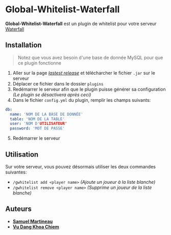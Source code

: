 # Global-Whitelist-Waterfall

**Global-Whitelist-Waterfall** est un plugin de whitelist pour votre serveur [Waterfall](https://papermc.io/)

## Installation

> Notez que vous avez besoin d'une base de donnée MySQL pour que ce plugin fonctionne

1. Aller sur la page [_lastest release_](https://github.com/Samuel-Martineau/Global-Whitelist-Waterfall/releases/latest/) et télécharcher le fichier `.jar` sur le serveur
2. Déplacer ce fichier dans le dossier `plugins`
3. Redémarrer le serveur afin que le plugin puisse générer sa configuration _(Le plugin se désactivera après ceci)_
4. Dans le fichier `config.yml` du plugin, remplir les champs suivants:

```yml
db:
  name: 'NOM DE LA BASE DE DONNÉE'
  table: 'NOM DE LA TABLE'
  user: 'NOM D'UTILISATEUR'
  password: 'MOT DE PASSE'
```

5. Redémarrer le serveur

## Utilisation

Sur votre serveur, vous pouvez désormais utiliser les deux commandes suivantes:

- `/gwhitelist add <player name>` _(Ajoute un joueur à la liste blanche)_
- `/gwhitelist remove <player name>` _(Supprime un joueur de la liste blanche)_

## Auteurs

- **[Samuel Martineau](https://github.com/Samuel-Martineau/)**
- **[Vu Dang Khoa Chiem](https://github.com/dkchiem)**
